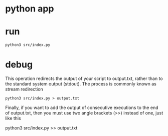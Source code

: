 # python app

# run

```
python3 src/index.py
```

# debug

This operation redirects the output of your script to output.txt, rather than to the standard system output (stdout). The process is commonly known as stream redirection

```
python3 src/index.py > output.txt
```

Finally, if you want to add the output of consecutive executions to the end of output.txt, then you must use two angle brackets (>>) instead of one, just like this

python3 src/index.py >> output.txt
